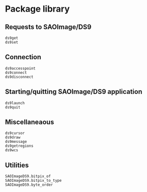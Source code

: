 # Package library

## Requests to SAOImage/DS9

```@docs
ds9get
ds9set
```

## Connection

```@docs
ds9accesspoint
ds9connect
ds9disconnect
```

## Starting/quitting SAOImage/DS9 application

```@docs
ds9launch
ds9quit
```


## Miscellaneaous

```@docs
ds9cursor
ds9draw
ds9message
ds9getregions
ds9wcs
```

## Utilities

```@docs
SAOImageDS9.bitpix_of
SAOImageDS9.bitpix_to_type
SAOImageDS9.byte_order
```
